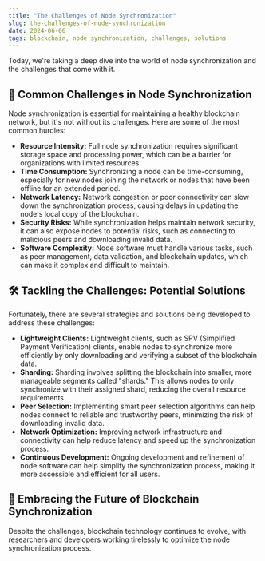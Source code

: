 ```yaml
---
title: "The Challenges of Node Synchronization"
slug: the-challenges-of-node-synchronization
date: 2024-06-06
tags: blockchain, node synchronization, challenges, solutions
---
```


Today, we're taking a deep dive into the world of node synchronization and the challenges that come with it.

## 🚧 Common Challenges in Node Synchronization

Node synchronization is essential for maintaining a healthy blockchain network, but it's not without its challenges. Here are some of the most common hurdles:

- **Resource Intensity:** Full node synchronization requires significant storage space and processing power, which can be a barrier for organizations with limited resources.
- **Time Consumption:** Synchronizing a node can be time-consuming, especially for new nodes joining the network or nodes that have been offline for an extended period.
- **Network Latency:** Network congestion or poor connectivity can slow down the synchronization process, causing delays in updating the node's local copy of the blockchain.
- **Security Risks:** While synchronization helps maintain network security, it can also expose nodes to potential risks, such as connecting to malicious peers and downloading invalid data.
- **Software Complexity:** Node software must handle various tasks, such as peer management, data validation, and blockchain updates, which can make it complex and difficult to maintain.

## 🛠 Tackling the Challenges: Potential Solutions

Fortunately, there are several strategies and solutions being developed to address these challenges:

- **Lightweight Clients:** Lightweight clients, such as SPV (Simplified Payment Verification) clients, enable nodes to synchronize more efficiently by only downloading and verifying a subset of the blockchain data.
- **Sharding:** Sharding involves splitting the blockchain into smaller, more manageable segments called "shards." This allows nodes to only synchronize with their assigned shard, reducing the overall resource requirements.
- **Peer Selection:** Implementing smart peer selection algorithms can help nodes connect to reliable and trustworthy peers, minimizing the risk of downloading invalid data.
- **Network Optimization:** Improving network infrastructure and connectivity can help reduce latency and speed up the synchronization process.
- **Continuous Development:** Ongoing development and refinement of node software can help simplify the synchronization process, making it more accessible and efficient for all users.

## 🔮 Embracing the Future of Blockchain Synchronization

Despite the challenges, blockchain technology continues to evolve, with researchers and developers working tirelessly to optimize the node synchronization process.